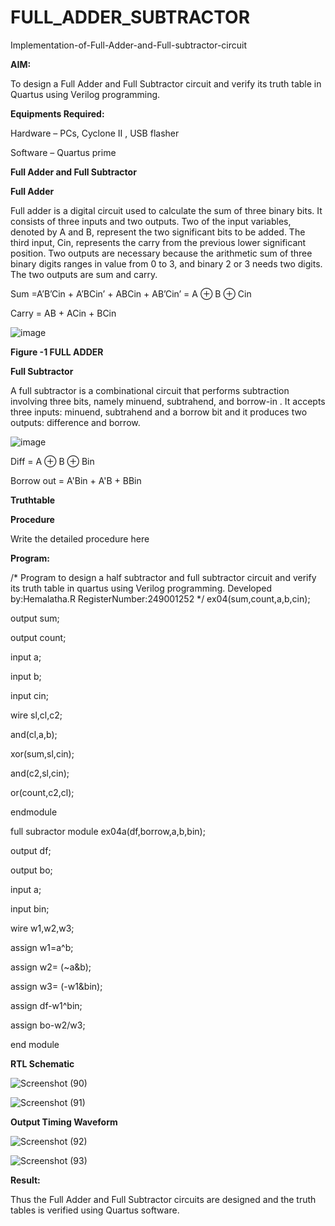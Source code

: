# FULL_ADDER_SUBTRACTOR

Implementation-of-Full-Adder-and-Full-subtractor-circuit

**AIM:**

To design a Full Adder and Full Subtractor circuit and verify its truth table in Quartus using Verilog programming.

**Equipments Required:**

Hardware – PCs, Cyclone II , USB flasher

Software – Quartus prime

**Full Adder and Full Subtractor**

**Full Adder**

Full adder is a digital circuit used to calculate the sum of three binary bits. It consists of three inputs and two outputs. Two of the input variables, denoted by A and B, represent the two significant bits to be added. The third input, Cin, represents the carry from the previous lower significant position. Two outputs are necessary because the arithmetic sum of three binary digits ranges in value from 0 to 3, and binary 2 or 3 needs two digits. The two outputs are sum and carry.

Sum =A’B’Cin + A’BCin’ + ABCin + AB’Cin’ = A ⊕ B ⊕ Cin 

Carry = AB + ACin + BCin

![image](https://github.com/naavaneetha/FULL_ADDER_SUBTRACTOR/assets/154305477/0f30ba51-5ffb-4198-845f-18e054f675e7)

**Figure -1 FULL ADDER**

**Full Subtractor**

A full subtractor is a combinational circuit that performs subtraction involving three bits, namely minuend, subtrahend, and borrow-in . It accepts three inputs: minuend, subtrahend and a borrow bit and it produces two outputs: difference and borrow.

![image](https://github.com/naavaneetha/FULL_ADDER_SUBTRACTOR/assets/154305477/02b24f51-ab51-4304-9ad6-7b81ffc1ead5)

Diff = A ⊕ B ⊕ Bin 

Borrow out = A'Bin + A'B + BBin

**Truthtable**

**Procedure**

Write the detailed procedure here

**Program:**

/* Program to design a half subtractor and full subtractor circuit and verify its truth table in quartus using Verilog programming.
Developed by:Hemalatha.R
RegisterNumber:249001252
*/
ex04(sum,count,a,b,cin);

output sum;

output count;

input a;

input b;

input cin;

wire sl,cl,c2;

and(cl,a,b);

xor(sum,sl,cin);

and(c2,sl,cin);

or(count,c2,cl);

endmodule

full subractor module  ex04a(df,borrow,a,b,bin);

output df;

output bo;


input a;

input bin;

wire w1,w2,w3;

assign w1=a^b;


assign w2= (~a&b);

assign w3= (-w1&bin);

assign df-w1^bin;

assign bo-w2/w3;

end module



**RTL Schematic**

![Screenshot (90)](https://github.com/user-attachments/assets/37016d01-99dd-474c-8eb6-2035e1799c0e)

![Screenshot (91)](https://github.com/user-attachments/assets/de7b41ce-6b0b-49ad-a279-b64482f29f0b)


**Output Timing Waveform**

![Screenshot (92)](https://github.com/user-attachments/assets/23d952ed-cf03-40cc-beb1-51038939331f)

![Screenshot (93)](https://github.com/user-attachments/assets/0e275bf3-3316-47fe-9003-265b975a7034)


**Result:**

Thus the Full Adder and Full Subtractor circuits are designed and the truth tables is verified using Quartus software.



